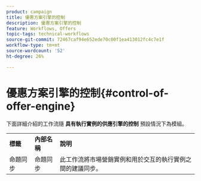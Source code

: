 ```yaml
---
product: campaign
title: 優惠方案引擎的控制
description: 優惠方案引擎的控制
feature: Workflows, Offers
topic-tags: technical-workflows
source-git-commit: 72467caf94e652ede70c00f1ea413012fc4c7e1f
workflow-type: tm+mt
source-wordcount: '52'
ht-degree: 26%

---
```



# 優惠方案引擎的控制{#control-of-offer-engine}



下面詳細介紹的工作流隨 **具有執行實例的供應引擎的控制** 預設情況下為模組。

<table> 
 <tbody> 
  <tr> 
   <td> <strong>標籤</strong><br /> </td> 
   <td> <strong>內部名稱</strong><br /> </td> 
   <td> <strong>說明</strong><br /> </td> 
  </tr> 
  <tr> 
   <td> <span class="uicontrol">命題同步</span> <br /> </td> 
   <td> <span class="uicontrol">命題同步</span> <br /> </td> 
   <td> 此工作流將市場營銷實例和用於交互的執行實例之間的建議同步。<br /> </td> 
  </tr> 
 </tbody> 
</table>

